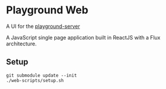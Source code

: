 # Playground Web

A UI for the [playground-server](https://github.com/asim/playground-server)

A JavaScript single page application built in ReactJS with a Flux
architecture.

## Setup

```
git submodule update --init
./web-scripts/setup.sh
```
